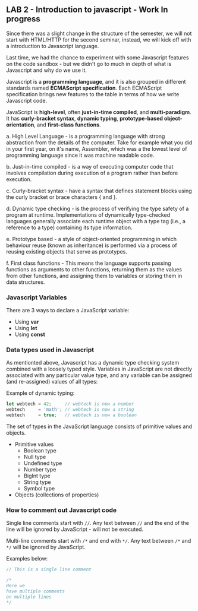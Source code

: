 ## LAB 2 - Introduction to javascript - Work In progress

Since there was a slight change in the structure of the semester, we will not start with HTML/HTTP for the second seminar, instead, we will kick off
with a introduction to Javascript language.

Last time, we had the chance to experiment with some Javascript features on the code sandbox - but we didn't go to much in depth of what is Javascript and
why do we use it.

Javascript is a **programming language**, and it is also grouped in different standards named **ECMAScript specification**. Each ECMAScript specification brings new
features to the table in terms of how we write Javascript code.

JavaScript is **high-level**, often **just-in-time compiled**, and **multi-paradigm**. It has **curly-bracket syntax**, **dynamic typing**, **prototype-based object-orientation**, and 
**first-class functions**.

a. High Level Language - is a programming language with strong abstraction from the details of the computer. Take for example what you did in your first year, on it's
name, Assembler, which was a the lowest level of programming language since it was machine readable code.

b. Just-in-time compiled - is a way of executing computer code that involves compilation during execution of a program rather than before execution.

c. Curly-bracket syntax -  have a syntax that defines statement blocks using the curly bracket or brace characters { and }.

d. Dynamic type checking - is the process of verifying the type safety of a program at runtime. Implementations of dynamically type-checked languages generally associate each runtime object with a type tag (i.e., a reference to a type) containing its type information.

e. Prototype based -  a style of object-oriented programming in which behaviour reuse (known as inheritance) is performed via a process of reusing existing objects that serve as prototypes.

f. First class functions - This means the language supports passing functions as arguments to other functions, returning them as the values from other functions, and assigning them to variables or storing them in data structures.

### Javascript Variables

There are 3 ways to declare a JavaScript variable:

- Using **var**
- Using **let**
- Using **const**

### Data types used in Javascript

As mentionted above, Javascript has a dynamic type checking system combined with a loosely typed style. 
Variables in JavaScript are not directly associated with any particular value type, and any variable can be assigned (and re-assigned) values of all types:

Example of dynamic typing:
```javascript
let webtech = 42;     // webtech is now a number
webtech     = 'math'; // webtech is now a string
webtech     = true;   // webtech is now a boolean
```

The set of types in the JavaScript language consists of primitive values and objects.

- Primitive values
  - Boolean type
  - Null type
  - Undefined type
  - Number type
  - BigInt type
  - String type
  - Symbol type
- Objects (collections of properties)

### How to comment out Javascript code

Single line comments start with ```//```. Any text between ```//``` and the end of the line will be ignored by JavaScript - will not be executed.

Multi-line comments start with ```/*``` and end with ```*/```. Any text between ```/*``` and ```*/``` will be ignored by JavaScript.

Examples below: 
```javascript
// This is a single line comment

/*
Here we
have multiple comments
on multiple lines
*/
```

